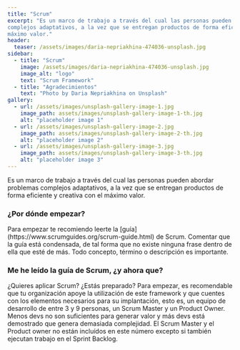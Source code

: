 ```yaml
---
title: "Scrum"
excerpt: "Es un marco de trabajo a través del cual las personas pueden abordar problemas
complejos adaptativos, a la vez que se entregan productos de forma eficiente y creativa con el
máximo valor."
header:
  teaser: /assets/images/daria-nepriakhina-474036-unsplash.jpg
sidebar:
  - title: "Scrum"
    image: /assets/images/daria-nepriakhina-474036-unsplash.jpg
    image_alt: "logo"
    text: "Scrum Framework"
  - title: "Agradecimientos"
    text: "Photo by Daria Nepriakhina on Unsplash"
gallery:
  - url: /assets/images/unsplash-gallery-image-1.jpg
    image_path: assets/images/unsplash-gallery-image-1-th.jpg
    alt: "placeholder image 1"
  - url: /assets/images/unsplash-gallery-image-2.jpg
    image_path: assets/images/unsplash-gallery-image-2-th.jpg
    alt: "placeholder image 2"
  - url: /assets/images/unsplash-gallery-image-3.jpg
    image_path: assets/images/unsplash-gallery-image-3-th.jpg
    alt: "placeholder image 3"
---
```


Es un marco de trabajo a través del cual las personas pueden abordar problemas
complejos adaptativos, a la vez que se entregan productos de forma eficiente y creativa con el
máximo valor.

<h3>
¿Por dónde empezar?
</h3>
Para empezar te recomiendo leerte la [guía](https://www.scrumguides.org/scrum-guide.html) de Scrum. Comentar que la guía está condensada, de tal forma que no existe ninguna frase dentro de ella que esté de más. Todo concepto, término o descripción es importante.

<h3>
Me he leído la guía de Scrum, ¿y ahora que?
</h3>
¿Quieres aplicar Scrum? ¿Estás preparado? Para empezar, es recomendable que tu organización apoye la utilización de este framework y que cuentes con los elementos necesarios para su implantación, esto es, un equipo de desarrollo de entre 3 y 9 personas, un Scrum Master y un Product Owner. Menos devs no son suficientes para generar valor y más devs está demostrado que genera demasiada complejidad. El Scrum Master y el Product owner no están incluídos en este número excepto si también ejecutan trabajo en el Sprint Backlog.

